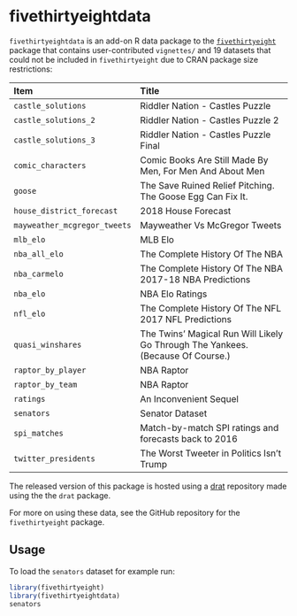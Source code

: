 
<!-- README.md is generated from README.Rmd. Please edit that file -->

# fivethirtyeightdata

`fivethirtyeightdata` is an add-on R data package to the
[`fivethirtyeight`](fivethirtyeight-r.netlify.com/) package that
contains user-contributed `vignettes/` and 19 datasets that could not be
included in `fivethirtyeight` due to CRAN package size restrictions:

| Item                         | Title                                                                           |
| :--------------------------- | :------------------------------------------------------------------------------ |
| `castle_solutions`           | Riddler Nation - Castles Puzzle                                                 |
| `castle_solutions_2`         | Riddler Nation - Castles Puzzle 2                                               |
| `castle_solutions_3`         | Riddler Nation - Castles Puzzle Final                                           |
| `comic_characters`           | Comic Books Are Still Made By Men, For Men And About Men                        |
| `goose`                      | The Save Ruined Relief Pitching. The Goose Egg Can Fix It.                      |
| `house_district_forecast`    | 2018 House Forecast                                                             |
| `mayweather_mcgregor_tweets` | Mayweather Vs McGregor Tweets                                                   |
| `mlb_elo`                    | MLB Elo                                                                         |
| `nba_all_elo`                | The Complete History Of The NBA                                                 |
| `nba_carmelo`                | The Complete History Of The NBA 2017-18 NBA Predictions                         |
| `nba_elo`                    | NBA Elo Ratings                                                                 |
| `nfl_elo`                    | The Complete History Of The NFL 2017 NFL Predictions                            |
| `quasi_winshares`            | The Twins’ Magical Run Will Likely Go Through The Yankees. (Because Of Course.) |
| `raptor_by_player`           | NBA Raptor                                                                      |
| `raptor_by_team`             | NBA Raptor                                                                      |
| `ratings`                    | An Inconvenient Sequel                                                          |
| `senators`                   | Senator Dataset                                                                 |
| `spi_matches`                | Match-by-match SPI ratings and forecasts back to 2016                           |
| `twitter_presidents`         | The Worst Tweeter in Politics Isn’t Trump                                       |

The released version of this package is hosted using a
[drat](https://github.com/fivethirtyeightdata/drat) repository made
using the the `drat` package.

For more on using these data, see the GitHub repository for the
`fivethirtyeight` package.

## Usage

To load the `senators` dataset for example run:

``` r
library(fivethirtyeight)
library(fivethirtyeightdata)
senators
```

